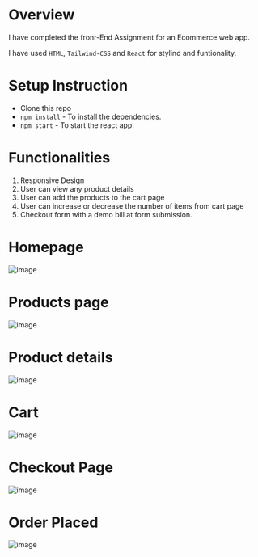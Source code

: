 # Overview
I have completed the fronr-End Assignment for an Ecommerce web app.

I have used `HTML`, `Tailwind-CSS` and `React` for stylind and funtionality.
# Setup Instruction

- Clone this repo
- `npm install` - To install the dependencies.
- `npm start` - To start the react app.

# Functionalities

1. Responsive Design
1. User can view any product details
1. User can add the products to the cart page
1. User can increase or decrease the number of items from cart page
1. Checkout form with a demo bill at form submission. 

# Homepage
![image](https://github.com/Rajan-vy/Frontend-Assignment/assets/72688890/25cbdfd4-8707-4c32-8ba1-d179e3afdae1)

# Products page
![image](https://github.com/Rajan-vy/Frontend-Assignment/assets/72688890/c384796b-211b-4284-898e-76629c8bdcb5)

# Product details
![image](https://github.com/Rajan-vy/Frontend-Assignment/assets/72688890/48d1866d-d6ac-4ee5-a9da-5afc44aafb00)

# Cart
![image](https://github.com/Rajan-vy/Frontend-Assignment/assets/72688890/30c5eed0-4a0d-48a3-8f95-5528fdaabe04)

# Checkout Page
![image](https://github.com/Rajan-vy/Frontend-Assignment/assets/72688890/02e5468b-1d9b-468c-a0c4-36aeaed6fb82)

# Order Placed
![image](https://github.com/Rajan-vy/Frontend-Assignment/assets/72688890/390624c8-8583-4791-8547-6d03486181b0)





